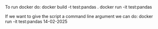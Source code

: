 To run docker do:
    docker build -t test:pandas .
    docker run -it test:pandas

If we want to give the script a command line argument we can do:
    docker run -it test:pandas 14-02-2025
